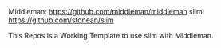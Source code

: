 Middleman: https://github.com/middleman/middleman 
slim: https://github.com/stonean/slim

This Repos is a Working Template to use slim with Middleman.
